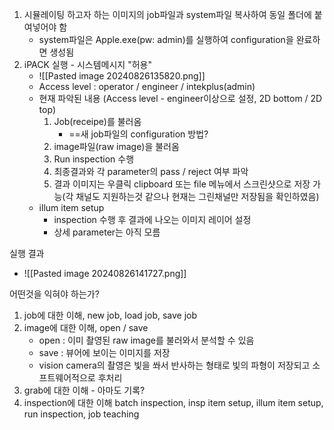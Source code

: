 1. 시뮬레이팅 하고자 하는 이미지의 job파일과 system파일 복사하여 동일 폴더에 붙여넣어야 함
	- system파일은 Apple.exe(pw: admin)를 실행하여 configuration을 완료하면 생성됨
2. iPACK 실행 - 시스템메시지 "허용"
	- ![[Pasted image 20240826135820.png]]
	- Access level : operator / engineer / intekplus(admin)
	- 현재 파악된 내용 (Access level - engineer이상으로 설정,  2D bottom / 2D top)
		1) Job(receipe)를 불러옴
			- ==새 job파일의 configuration 방법?
		2) image파일(raw image)을 불러옴
		3) Run inspection 수행
		4) 최종결과와 각 parameter의 pass / reject 여부 파악
		5) 결과 이미지는 우클릭 clipboard 또는 file 메뉴에서 스크린샷으로 저장 가능(각 채널도 지원하는것 같으나 현재는 그린채널만 저장됨을 확인하였음)
	- illum item setup
		- inspection 수행 후 결과에 나오는 이미지 레이어 설정
		- 상세 parameter는 아직 모름

실행 결과
- ![[Pasted image 20240826141727.png]]



어떤것을 익혀야 하는가?
1) job에 대한 이해, new job, load job, save job
2) image에 대한 이해, open / save
	- open : 이미 촬영된 raw image를 불러와서 분석할 수 있음
	- save : 뷰어에 보이는 이미지를 저장
	- vision camera의 촬영은 빛을 쏴서 반사하는 형태로 빛의 파형이 저장되고 소프트웨어적으로 후처리 
1) grab에 대한 이해 - 아마도 기록?
2) inspection에 대한 이해 batch inspection, insp item setup, illum item setup, run inspection, job teaching